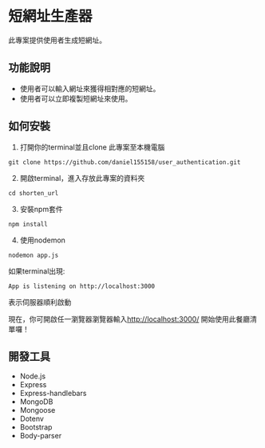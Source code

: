 # 短網址生產器
此專案提供使用者生成短網址。

## 功能說明
* 使用者可以輸入網址來獲得相對應的短網址。
* 使用者可以立即複製短網址來使用。

## 如何安裝
1. 打開你的terminal並且clone 此專案至本機電腦
```
git clone https://github.com/daniel155158/user_authentication.git
```
2. 開啟terminal，進入存放此專案的資料夾
```
cd shorten_url
```
3. 安裝npm套件
```
npm install
```
4. 使用nodemon
```
nodemon app.js
```
如果terminal出現: 
```
App is listening on http://localhost:3000
```
表示伺服器順利啟動

現在，你可開啟任一瀏覽器瀏覽器輸入[http://localhost:3000/](http://localhost:3000/) 開始使用此餐廳清單囉！
## 開發工具
* Node.js
* Express
* Express-handlebars 
* MongoDB
* Mongoose
* Dotenv
* Bootstrap
* Body-parser
